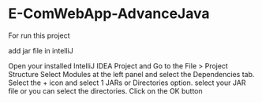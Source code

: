 # E-ComWebApp-AdvanceJava

For run this project

add jar file in intelliJ

Open your installed IntelliJ IDEA Project and
Go to the File > Project Structure
Select Modules at the left panel and select the Dependencies tab.
Select the + icon and select 1 JARs or Directories option.
select your JAR file or you can select the directories.
Click on the OK button
